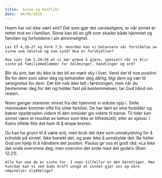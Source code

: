 ```yaml
---
title:  Sinne og konflikt
date:  04/06/2019
---
```


Hvem har vel ikke vært sint? Det som gjør det vanskeligere, er når sinnet er rettet mot en i familien. Sinne kan bli en gift som skader både hjemmet og familien og forholdene i sin alminnelighet.

`Les Ef 4,26–27 og Fork 7,9. Hvordan kan vi balansere vår forståelse av sinne som følelse og som synd? Hva er forskjellen?`

`Hva sier Jak 1,19–20 at vi bør prøve å gjøre, spesielt når vi blir sinte på familiemedlemmer for holdninger, handlinger og ord?`

Blir du sint, bør du ikke la det bli en mørk sky i livet. Vend det til noe positivt. Be for dem som sårer deg og behandler deg dårlig, tilgi dem og vær til velsignelse for dem. Det blir nok ikke lett i førstningen, men når du bestemmer deg for det og holder fast på bestemmelsen, tar Gud hånd om resten.

Noen ganger stammer sinnet fra det hjemmet vi vokste opp i. Sinte mennesker kommer ofte fra sinte familier. De har lært av sine forbilder og bærer oppførselen videre til den omsider gis videre til barna. Til tider kan sinnet være et resultat av behov som ikke er tilfredsstilt, eller av sjalusi. I Kains tilfelle fikk det ham til å drepe broren.

Du kan ha grunn til å være sint, men bruk det ikke som unnskyldning for å tviholde på sinnet. Ikke benekt det, og prøv ikke å unnskylde det. Be heller Gud om hjelp til å håndtere det positivt. Paulus gir oss et godt råd: «La ikke det onde overvinne deg, men overvinn det onde med det gode!» (Rom 12,21).

`Alle har noe de er sinte for. I noen tilfeller er det berettiget. Men hvordan kan vi ved Guds kraft unngå at sinnet gjør oss og våre omgivelser ulykkelige?`